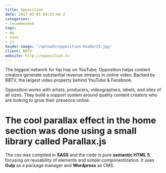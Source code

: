 ```yaml
---
title: Opposition
date: 2017-05-05 04:53:00 Z
categories:
- recommended
tags:
- wp
- sass
- js
header-image: "/uploads/opposition-header23.jpg"
client: BBTV
website: http://opposition.tv
---
```


The biggest network for hip hop on YouTube, Opposition helps content creators generate substantial revenue streams in online video. Backed by BBTV, the largest video property behind YouTube & Facebook.

Opposition works with artists, producers, videographers, labels, and sites of all sizes. They build a support system around quality content creators who are looking to grow their presence online.

# The cool parallax effect in the home section was done  using a small library called Parallax.js

The css was compiled in **SASS** and the code is pure **semantic HTML 5**, focusing on reusability of elements and simple componentization. It uses **Gulp** as a package manager and **Wordpress** as CMS.